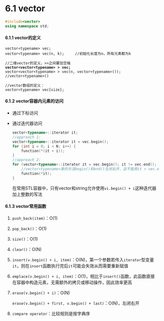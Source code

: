 # 6.1 vector



```cpp
#include<vector>
using namespace std;
```

#### 6.1.1 vector的定义

<pre class="language-cpp"><code class="lang-cpp">vector&#x3C;typename> vec; 
vector&#x3C;typename> vec(n, k);     //初始化长度为n，所有元素都为k

//二维vector的定义，>>之间要加空格
<strong>vector&#x3C;vector&#x3C;typename> > vec;
</strong>vector&#x3C;vector&#x3C;typename> > vec(n, vector&#x3C;typename>());    //vector&#x3C;typename>()

//vector数组的定义：
vector&#x3C;typename> vec[size];
</code></pre>

#### 6.1.2 vector容器内元素的访问

* 通过下标访问
*   通过迭代器访问

    ```cpp
    vector<typename>::iterator it;
    //approach 1:
    vector<typename>::iterator it = vec.begin();
    for (int i = 0; i < N; i++) {
        function(*(it + i));
    }
    //approach 2:
    for (vector<typename>::iterator it = vec.begin(); it != vec.end(); it++) {
        //vector<typename>类的方法begin()和end()左闭右开，且不能用it < vec.end()
        function(*it);
    }
    ```

    在常用STL容器中，只有vector和string允许使用`vi.begin() + i`这种迭代器加上整数的写法

#### 6.1.3 vector常用函数

1. `push_back(item)`：O(1)
2. `pop_back()`：O(1)
3. `size()`：O(1)
4. `clear()`：O(N)
5. `insert(v.begin() + i, item)`：O(N)，第一个参数若传入`iterator`型变量`it`，则在`insert`函数执行完后`it`可能会失效从而需要重新赋值
6. `emplace(v.begin() + i, item)`：O(1)，相比于`insert()`函数，此函数直接在容器中构造元素，无需额外的拷贝或移动操作，因此效率更高
7.  `erase(v.begin() + i)`：O(N)

    `erase(v.begin() + first, v.begin() + last)`：O(N)，左闭右开
8. `compare operator`：比较规则是按字典序
